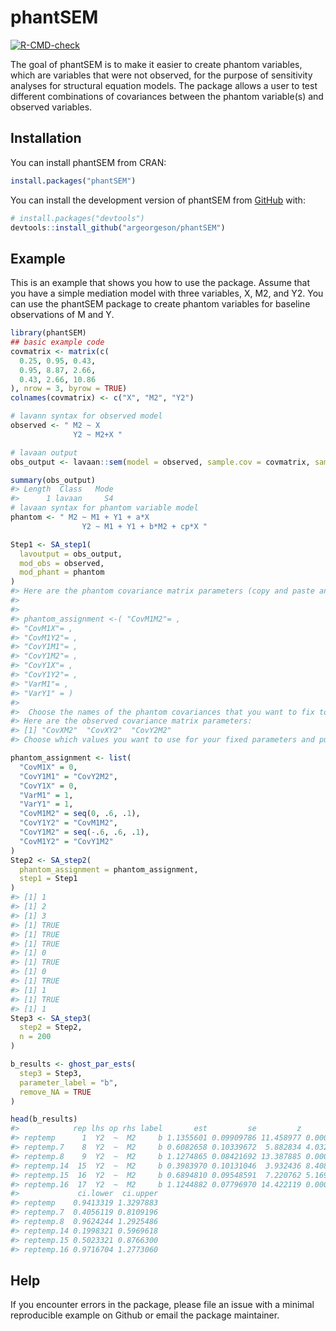 
<!-- README.md is generated from README.Rmd. Please edit that file -->

# phantSEM

<!-- badges: start -->

[![R-CMD-check](https://github.com/argeorgeson/phantSEM/actions/workflows/R-CMD-check.yaml/badge.svg)](https://github.com/argeorgeson/phantSEM/actions/workflows/R-CMD-check.yaml)
<!-- badges: end -->

The goal of phantSEM is to make it easier to create phantom variables,
which are variables that were not observed, for the purpose of
sensitivity analyses for structural equation models. The package allows
a user to test different combinations of covariances between the phantom
variable(s) and observed variables.

## Installation

You can install phantSEM from CRAN:

``` r
install.packages("phantSEM")
```

You can install the development version of phantSEM from
[GitHub](https://github.com/argeorgeson/phantSEM) with:

``` r
# install.packages("devtools")
devtools::install_github("argeorgeson/phantSEM")
```

## Example

This is an example that shows you how to use the package. Assume that
you have a simple mediation model with three variables, X, M2, and Y2.
You can use the phantSEM package to create phantom variables for
baseline observations of M and Y.

``` r
library(phantSEM)
## basic example code
covmatrix <- matrix(c(
  0.25, 0.95, 0.43,
  0.95, 8.87, 2.66,
  0.43, 2.66, 10.86
), nrow = 3, byrow = TRUE)
colnames(covmatrix) <- c("X", "M2", "Y2")

# lavann syntax for observed model
observed <- " M2 ~ X
              Y2 ~ M2+X "

# lavaan output
obs_output <- lavaan::sem(model = observed, sample.cov = covmatrix, sample.nobs = 200)

summary(obs_output)
#> Length  Class   Mode 
#>      1 lavaan     S4
# lavaan syntax for phantom variable model
phantom <- " M2 ~ M1 + Y1 + a*X
                Y2 ~ M1 + Y1 + b*M2 + cp*X "

Step1 <- SA_step1(
  lavoutput = obs_output,
  mod_obs = observed,
  mod_phant = phantom
)
#> Here are the phantom covariance matrix parameters (copy and paste and add values/names for step2):
#> 
#> 
#> phantom_assignment <-( "CovM1M2"= ,
#> "CovM1X"= ,
#> "CovM1Y2"= ,
#> "CovY1M1"= ,
#> "CovY1M2"= ,
#> "CovY1X"= ,
#> "CovY1Y2"= ,
#> "VarM1"= ,
#> "VarY1" = )
#> 
#>  Choose the names of the phantom covariances that you want to fix to single values and put in a vector. These will be used for the fixed_names argument in the SA_step2 function.  The phantom covariance parameters that you want to vary should be put in a list and used as the test_names argument.
#> Here are the observed covariance matrix parameters:
#> [1] "CovXM2"  "CovXY2"  "CovY2M2"
#> Choose which values you want to use for your fixed parameters and put their names in a vector (fixed_values). Make sure the order is the same for both vectors.

phantom_assignment <- list(
  "CovM1X" = 0,
  "CovY1M1" = "CovY2M2",
  "CovY1X" = 0,
  "VarM1" = 1,
  "VarY1" = 1,
  "CovM1M2" = seq(0, .6, .1),
  "CovY1Y2" = "CovM1M2",
  "CovY1M2" = seq(-.6, .6, .1),
  "CovM1Y2" = "CovY1M2"
)
Step2 <- SA_step2(
  phantom_assignment = phantom_assignment,
  step1 = Step1
)
#> [1] 1
#> [1] 2
#> [1] 3
#> [1] TRUE
#> [1] TRUE
#> [1] TRUE
#> [1] 0
#> [1] TRUE
#> [1] 0
#> [1] TRUE
#> [1] 1
#> [1] TRUE
#> [1] 1
Step3 <- SA_step3(
  step2 = Step2,
  n = 200
)

b_results <- ghost_par_ests(
  step3 = Step3,
  parameter_label = "b",
  remove_NA = TRUE
)

head(b_results)
#>            rep lhs op rhs label       est         se         z       pvalue
#> reptemp      1  Y2  ~  M2     b 1.1355601 0.09909786 11.458977 0.000000e+00
#> reptemp.7    8  Y2  ~  M2     b 0.6082658 0.10339672  5.882834 4.032996e-09
#> reptemp.8    9  Y2  ~  M2     b 1.1274865 0.08421692 13.387885 0.000000e+00
#> reptemp.14  15  Y2  ~  M2     b 0.3983970 0.10131046  3.932436 8.408924e-05
#> reptemp.15  16  Y2  ~  M2     b 0.6894810 0.09548591  7.220762 5.169198e-13
#> reptemp.16  17  Y2  ~  M2     b 1.1244882 0.07796970 14.422119 0.000000e+00
#>             ci.lower  ci.upper
#> reptemp    0.9413319 1.3297883
#> reptemp.7  0.4056119 0.8109196
#> reptemp.8  0.9624244 1.2925486
#> reptemp.14 0.1998321 0.5969618
#> reptemp.15 0.5023321 0.8766300
#> reptemp.16 0.9716704 1.2773060
```

## Help

If you encounter errors in the package, please file an issue with a
minimal reproducible example on Github or email the package maintainer.
